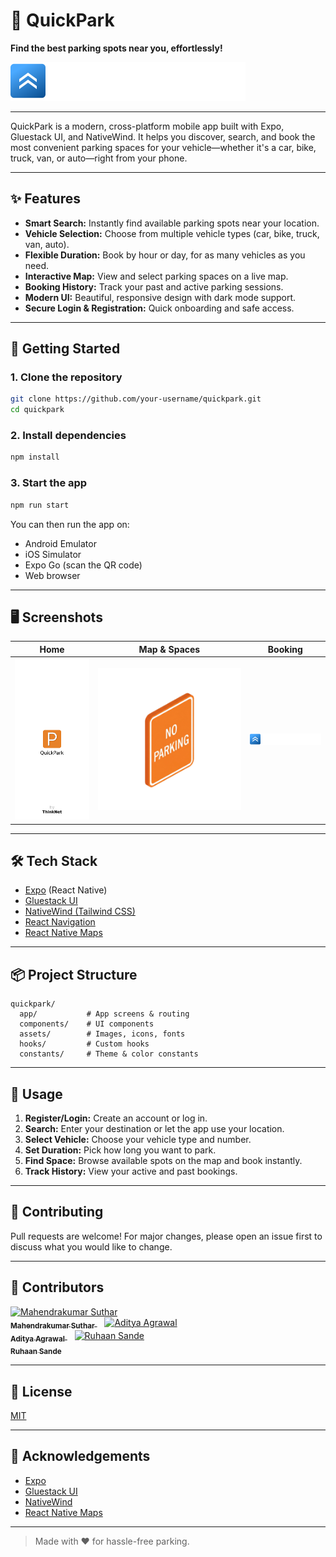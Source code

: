 # 🚗 QuickPark

**Find the best parking spots near you, effortlessly!**

![QuickPark Logo](./assets/images/logo.svg)

---

QuickPark is a modern, cross-platform mobile app built with Expo, Gluestack UI, and NativeWind. It helps you discover, search, and book the most convenient parking spaces for your vehicle—whether it's a car, bike, truck, van, or auto—right from your phone.

---

## ✨ Features

- **Smart Search:** Instantly find available parking spots near your location.
- **Vehicle Selection:** Choose from multiple vehicle types (car, bike, truck, van, auto).
- **Flexible Duration:** Book by hour or day, for as many vehicles as you need.
- **Interactive Map:** View and select parking spaces on a live map.
- **Booking History:** Track your past and active parking sessions.
- **Modern UI:** Beautiful, responsive design with dark mode support.
- **Secure Login & Registration:** Quick onboarding and safe access.

---

## 🚀 Getting Started

### 1. Clone the repository

```bash
git clone https://github.com/your-username/quickpark.git
cd quickpark
```

### 2. Install dependencies

```bash
npm install
```

### 3. Start the app

```bash
npm run start
```

You can then run the app on:
- Android Emulator
- iOS Simulator
- Expo Go (scan the QR code)
- Web browser

---

## 🖥️ Screenshots

| Home | Map & Spaces | Booking |
|------|--------------|---------|
| ![Home](./assets/images/splash.png) | ![Map](./assets/images/noparking.png) | ![Logo](./assets/images/logo.svg) |

---

## 🛠️ Tech Stack

- [Expo](https://expo.dev/) (React Native)
- [Gluestack UI](https://gluestack.io/)
- [NativeWind (Tailwind CSS)](https://www.nativewind.dev/)
- [React Navigation](https://reactnavigation.org/)
- [React Native Maps](https://github.com/react-native-maps/react-native-maps)

---

## 📦 Project Structure

```
quickpark/
  app/           # App screens & routing
  components/    # UI components
  assets/        # Images, icons, fonts
  hooks/         # Custom hooks
  constants/     # Theme & color constants
```

---

## 📲 Usage

1. **Register/Login:** Create an account or log in.
2. **Search:** Enter your destination or let the app use your location.
3. **Select Vehicle:** Choose your vehicle type and number.
4. **Set Duration:** Pick how long you want to park.
5. **Find Space:** Browse available spots on the map and book instantly.
6. **Track History:** View your active and past bookings.

---

## 🤝 Contributing

Pull requests are welcome! For major changes, please open an issue first to discuss what you would like to change.

---

## 👥 Contributors

<p align="left">
  <a href="https://github.com/mahendrakumarsuthar" target="_blank">
    <img src="https://avatars.githubusercontent.com/u/10242653?v=4" width="60" alt="Mahendrakumar Suthar" />
    <br/>
    <sub><b>Mahendrakumar Suthar</b></sub>
  </a>
  &nbsp;&nbsp;
  <a href="https://github.com/aditya-placeholder" target="_blank">
    <img src="https://avatars.githubusercontent.com/u/00000000?v=4" width="60" alt="Aditya Agrawal" />
    <br/>
    <sub><b>Aditya Agrawal</b></sub>
  </a>
  &nbsp;&nbsp;
  <a href="https://github.com/ruhaan-placeholder" target="_blank">
    <img src="https://avatars.githubusercontent.com/u/00000000?v=4" width="60" alt="Ruhaan Sande" />
    <br/>
    <sub><b>Ruhaan Sande</b></sub>
  </a>
</p>

---

## 📄 License

[MIT](LICENSE)

---

## 🙌 Acknowledgements

- [Expo](https://expo.dev/)
- [Gluestack UI](https://gluestack.io/)
- [NativeWind](https://www.nativewind.dev/)
- [React Native Maps](https://github.com/react-native-maps/react-native-maps)

---

> Made with ❤️ for hassle-free parking.
